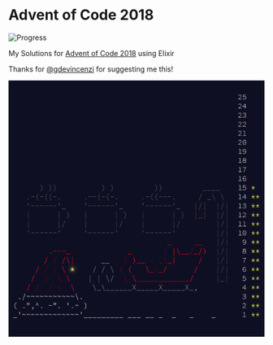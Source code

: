 # Advent of Code 2018

![Progress](https://progress-bar.dev/58/?title=Progress "Progress")

My Solutions for [Advent of Code 2018](https://adventofcode.com/2018) using Elixir

Thanks for [@gdevincenzi](https://github.com/gdevincenzi) for suggesting me this!

![Calendar](calendar.png)
